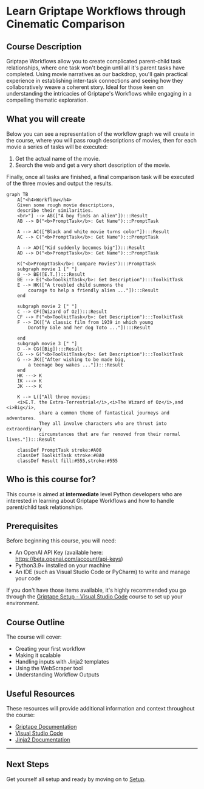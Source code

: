 # Learn Griptape Workflows through Cinematic Comparison

## Course Description
Griptape Workflows allow you to create complicated parent-child task relationships, where one task won't begin until all it's parent tasks have completed. Using movie narratives as our backdrop, you'll gain practical experience in establishing inter-task connections and seeing how they collaboratively weave a coherent story. Ideal for those keen on understanding the intricacies of Griptape's Workflows while engaging in a compelling thematic exploration.

## What you will create
Below you can see a representation of the workflow graph we will create in the course, where you will pass rough descriptions of movies, then for each movie a series of tasks will be executed:

1. Get the actual name of the movie.
2. Search the web and get a very short description of the movie.
    
Finally, once all tasks are finished, a final comparison task will be executed of the three movies and output the results.


``` mermaid
graph TB
    A["<h4>Workflow</h4>
    Given some rough movie descriptions,
    describe their similarities.
    <br>"] --> AB(["A boy finds an alien"]):::Result
    AB --> B("<b>PromptTask</b>: Get Name"):::PromptTask
    
    A --> AC(["Black and white movie turns color"]):::Result
    AC --> C("<b>PromptTask</b>: Get Name"):::PromptTask

    A --> AD(["Kid suddenly becomes big"]):::Result
    AD --> D("<b>PromptTask</b>: Get Name"):::PromptTask

    K("<b>PromptTask</b>: Compare Movies"):::PromptTask
    subgraph movie 1 [" "]
    B --> BE([E.T.]):::Result
    BE --> E("<b>ToolkitTask</b>: Get Description"):::ToolkitTask
    E --> HK(["A troubled child summons the 
        courage to help a friendly alien ..."]):::Result
    end

    subgraph movie 2 [" "]
    C --> CF([Wizard of Oz]):::Result
    CF --> F("<b>ToolkitTask</b>: Get Description"):::ToolkitTask
    F --> IK(["A classic film from 1939 in which young      
        Dorothy Gale and her dog Toto ..."]):::Result

    end
    subgraph movie 3 [" "]
    D --> CG([Big]):::Result
    CG --> G("<b>ToolkitTask</b>: Get Description"):::ToolkitTask
    G --> JK(["After wishing to be made big, 
        a teenage boy wakes ..."]):::Result
    end
    HK ---> K
    IK ---> K
    JK ---> K

    K --> L(["All three movies:
    <i>E.T. the Extra-Terrestrial</i>,<i>The Wizard of Oz</i>,and <i>Big</i>, 
            share a common theme of fantastical journeys and adventures.    
            They all involve characters who are thrust into extraordinary 
            circumstances that are far removed from their normal lives."]):::Result

    classDef PromptTask stroke:#A00
    classDef ToolkitTask stroke:#0A0
    classDef Result fill:#555,stroke:#555

```

## Who is this course for?
This course is aimed at **intermediate** level Python developers who are interested in learning about Griptape Workflows and how to handle parent/child task relationships. 

## Prerequisites
Before beginning this course, you will need:

- An OpenAI API Key (available here: https://beta.openai.com/account/api-keys)
- Python3.9+ installed on your machine
- An IDE (such as Visual Studio Code or PyCharm) to write and manage your code

If you don't have those items available, it's highly recommended you go through the [Griptape Setup - Visual Studio Code](../../setup/index.md) course to set up your environment.

## Course Outline
The course will cover:

* Creating your first workflow
* Making it scalable
* Handling inputs with Jinja2 templates
* Using the WebScraper tool
* Understanding Workflow Outputs

## Useful Resources
These resources will provide additional information and context throughout the course:

- [Griptape Documentation](https://github.com/griptape-ai/griptape)
- [Visual Studio Code](https://code.visualstudio.com/)
- [Jinja2 Documentation](https://jinja.palletsprojects.com/en/3.1.x/)


---
## Next Steps

Get yourself all setup and ready by moving on to [Setup](01_setup.md).